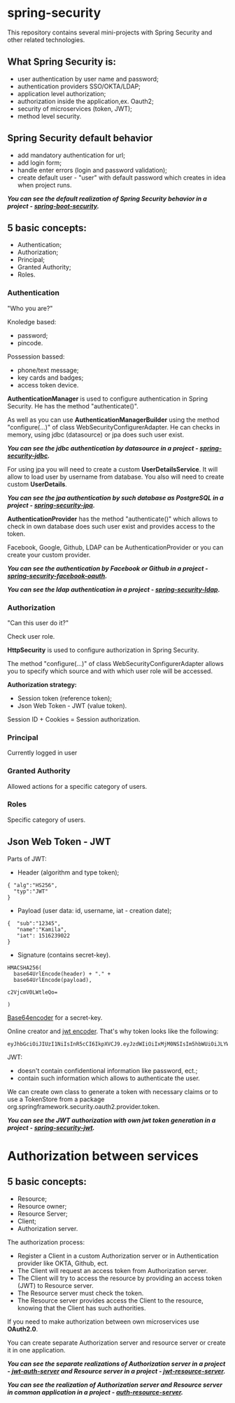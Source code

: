 # spring-security

This repository contains several mini-projects with Spring Security and other related technologies.

## What Spring Security is:
- user authentication by user name and password;
- authentication providers SSO/OKTA/LDAP;
- application level authorization;
- authorization inside the application,ex. Oauth2;
- security of microservices (token, JWT);
- method level security.

## Spring Security default behavior
- add mandatory authentication for url;
- add login form;
- handle enter errors (login and password validation);
- create default user - "user" with default password which creates in idea when project runs.

***You can see the default realization of Spring Security behavior in a project - [spring-boot-security](https://github.com/camelya58/spring-security/tree/master/spring-boot-security).***

## 5 basic concepts:
- Authentication;
- Authorization;
- Principal;
- Granted Authority;
- Roles.

### Authentication
"Who you are?"

Knoledge based:
- password;
- pincode.

Possession bassed:
- phone/text message;
- key cards and badges;
- access token device.

**AuthenticationManager** is used to configure authentication in Spring Security.
He has the method "authenticate()". 

As well as you can use **AuthenticationManagerBuilder** using the method "configure(...)" of class WebSecurityConfigurerAdapter.
He can checks in memory, using jdbc (datasource) or jpa does such user exist.

***You can see the jdbc authentication by datasource in a project - [spring-security-jdbc](https://github.com/camelya58/spring-security/tree/master/spring-security-jdbc).***

For using jpa you will need to create a custom **UserDetailsService**. It will allow to load user by username from database. You also will need to create custom **UserDetails**.

***You can see the jpa authentication by such database as PostgreSQL in a project - [spring-security-jpa](https://github.com/camelya58/spring-security/tree/master/spring-security-jpa).***

**AuthenticationProvider** has the method "authenticate()" which allows to check in own database does such user exist and 
provides access to the token.

Facebook, Google, Github, LDAP can be AuthenticationProvider or you can create your custom provider.

***You can see the authentication by Facebook or Github in a project - [spring-security-facebook-oauth](https://github.com/camelya58/spring-security/tree/master/spring-security-facebook-auth).***

***You can see the ldap authentication in a project - [spring-security-ldap](https://github.com/camelya58/spring-security/tree/master/spring-security-ldap).***

### Authorization
"Can this user do it?"

Check user role.

**HttpSecurity** is used to configure authorization in Spring Security.

The method "configure(...)" of class WebSecurityConfigurerAdapter allows you to specify which source and with which user role will be accessed.

**Authorization strategy:**
- Session token (reference token);
- Json Web Token - JWT (value token).

Session ID + Cookies = Session authorization.

### Principal
Currently logged in user

### Granted Authority
Allowed actions for a specific category of users.

### Roles
Specific category of users.

## Json Web Token - JWT
Parts of JWT:
- Header (algorithm and type token);
```
{ "alg":"HS256",
  "typ":"JWT"
}
```
- Payload (user data: id, username, iat - creation date);
```
{  "sub":"12345",
   "name":"Kamila",
   "iat": 1516239022
}
```
- Signature (contains secret-key).
```
HMACSHA256(
  base64UrlEncode(header) + "." +
  base64UrlEncode(payload),
  
c2VjcmV0LWtleQo=

)
```
[Base64encoder](https://www.base64encode.org/) for a secret-key.

Online creator and [jwt encoder](https://jwt.io/). 
That's why token looks like the following:
```
eyJhbGciOiJIUzI1NiIsInR5cCI6IkpXVCJ9.eyJzdWIiOiIxMjM0NSIsIm5hbWUiOiJLYW1pbGEiLCJpYXQiOjE1MTYyMzkwMjJ9.yYC4nHAWUEiNDriw1A19HR4pslrYnps3XQRVe6l7CMI
```
JWT:
- doesn't contain confidentional information like password, ect.;
- contain such information which allows to authenticate the user.

We can create own class to generate a token with necessary claims or to use a TokenStore from a package org.springframework.security.oauth2.provider.token.

***You can see the JWT authorization with own jwt token generation in a project - [spring-security-jwt](https://github.com/camelya58/spring-security/tree/master/spring-security-jwt).***

# Authorization between services

## 5 basic concepts:
- Resource;
- Resource owner;
- Resource Server;
- Client;
- Authorization server.

The authorization process:
- Register a Client in a custom Authorization server or in Authentication provider like OKTA, Github, ect.
- The Client will request an access token from Authorization server.
- The Client will try to access the resource by providing an access token (JWT) to Resource server.
- The Resource server must check the token.
- The Resource server provides access the Client to the resource, knowing that the Client has such authorities.

If you need to make authorization between own microservices use **OAuth2.0**.

You can create separate Authorization server and resource server or create it in one application.

***You can see the separate realizations of Authorization server in a project - [jwt-auth-server](https://github.com/camelya58/spring-security/tree/master/jwt-auth-server) and Resource server in a project - [jwt-resource-server](https://github.com/camelya58/spring-security/tree/master/jwt-resource-server).***

***You can see the realization of Authorization server and Resource server in common application in a project - [auth-resource-server](https://github.com/camelya58/spring-security/tree/master/auth-resource-server).***
